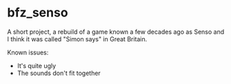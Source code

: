 # bfz_senso
A short project, a rebuild of a game known a few decades ago as Senso and I think it was called "Simon says" in Great Britain.

Known issues:
- It's quite ugly
- The sounds don't fit together
